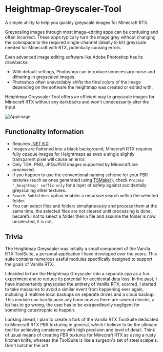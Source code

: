 # Heightmap-Greyscaler-Tool
A simple utility to help you quickly greyscale images for Minecraft RTX.

Greyscaling images through most image-editing apps can be confusing and often incorrect. These apps typically turn the image grey without changing the colorspace to the required single-channel (ideally 8-bit) greyscale needed for Minecraft with RTX, potentially causing errors.

Even advanced image editing software like Adobe Photoshop has its drawbacks:
- With default settings, Photoshop can introduce unnecessary noise and dithering in greyscaled images.
- Photoshop often unavoidably shifts the final colors of the image depending on the software the heightmap was created or edited with.

Heightmap Greyscaler Tool offers an efficient way to greyscale images for Minecraft RTX without any darkbacks and won't unnecessarily alter the input.


![AppImage](https://github.com/user-attachments/assets/aca2bda5-f8e4-4a2d-aeae-1cfc56df4a15)

## Functionality Information
- Requires [.NET 6.0](https://dotnet.microsoft.com/en-us/download/dotnet/6.0)
- Images are flattened into a black background, Minecraft RTX requires fully opaque images for Heightmaps as even a single slightly transparent pixel will cause an error.
- Only TGA, PNG, JPG/JPEG images supported by Minecraft are processed.
- If you happen to use the conventional naming scheme for your PBR textures (such as ones generated using [TSMaker](https://github.com/Cubeir/Texture-Set-Maker)), check `Process '_heightmap' suffix only` for a layer of safety against accidentally greyscaling other textures.
- `Search Subfolders` option enables a recursive search within the selected folder.
- You can select files and folders simultaneously and process them at the same time, the selected files are not cleared until processing is done, becareful not to select a folder then a file and assume the folder is now unselected, it is not.

  
  

## Trivia
The Heightmap Greyscaler was initially a small component of the Vanilla RTX ToolSuite, a personal application I have developed over the years. This suite contains numerous useful modules specifically designed to support the goals of Vanilla RTX.

I decided to turn the Heightmap Greyscaler into a separate app as a fun experiment and to reduce its potential for accidental data loss. In the past, I have inadvertently greyscaled the entirety of Vanilla RTX, scarred, I started to take measures to avoid a similar event from happening ever again, including 3 realtime local backups on seperate drives and a cloud backup.
This module can hardly pose any harm now as there are several checks, a lot has to go wrong, the user has to be extraordinarily negligent for something catastrophic to happen.

Looking ahead, I plan to create a fork of the Vanilla RTX ToolSuite dedicated to Minecraft RTX PBR texturing in general, which I believe to be the ultimate tool for achieving consistency with high precision and level of detail.
Think of usual means of creating PBR textures for Minecraft RTX as using a rusty kitchen knife, whereas the ToolSuite is like a surgeon's set of steel scalpels.
Don't butcher the art!
